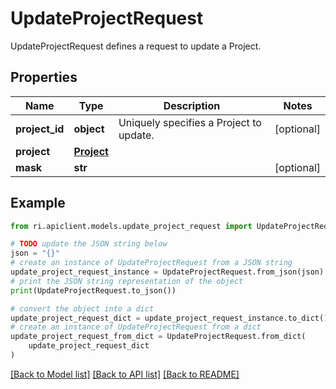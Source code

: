 # UpdateProjectRequest

UpdateProjectRequest defines a request to update a Project.

## Properties

Name | Type | Description | Notes
------------ | ------------- | ------------- | -------------
**project_id** | **object** | Uniquely specifies a Project to update. | [optional] 
**project** | [**Project**](Project.md) |  | 
**mask** | **str** |  | [optional] 

## Example

```python
from ri.apiclient.models.update_project_request import UpdateProjectRequest

# TODO update the JSON string below
json = "{}"
# create an instance of UpdateProjectRequest from a JSON string
update_project_request_instance = UpdateProjectRequest.from_json(json)
# print the JSON string representation of the object
print(UpdateProjectRequest.to_json())

# convert the object into a dict
update_project_request_dict = update_project_request_instance.to_dict()
# create an instance of UpdateProjectRequest from a dict
update_project_request_from_dict = UpdateProjectRequest.from_dict(
    update_project_request_dict
)
```
[[Back to Model list]](../README.md#documentation-for-models) [[Back to API list]](../README.md#documentation-for-api-endpoints) [[Back to README]](../README.md)

